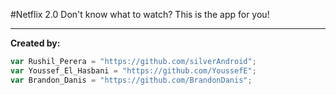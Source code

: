 #Netflix 2.0
Don't know what to watch? This is the app for you!
***

<strong>Created by:</strong>
```javascript
var Rushil_Perera = "https://github.com/silverAndroid";
var Youssef_El_Hasbani = "https://github.com/YoussefE";
var Brandon_Danis = "https://github.com/BrandonDanis";
```
